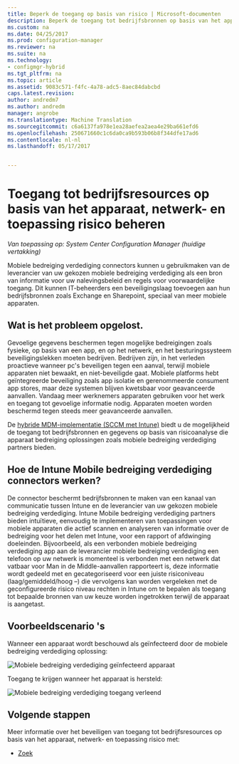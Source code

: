 ```yaml
---
title: Beperk de toegang op basis van risico | Microsoft-documenten
description: Beperk de toegang tot bedrijfsbronnen op basis van het apparaat, netwerk en toepassing risico.
ms.custom: na
ms.date: 04/25/2017
ms.prod: configuration-manager
ms.reviewer: na
ms.suite: na
ms.technology:
- configmgr-hybrid
ms.tgt_pltfrm: na
ms.topic: article
ms.assetid: 9083c571-f4fc-4a78-adc5-8aec84dabcbd
caps.latest.revision: 
author: andredm7
ms.author: andredm
manager: angrobe
ms.translationtype: Machine Translation
ms.sourcegitcommit: c6a6137fa978e1ea28aefea2aea4e29ba661efd6
ms.openlocfilehash: 250671660c1c6da0ca9b593b06b8f344dfe17ad6
ms.contentlocale: nl-nl
ms.lasthandoff: 05/17/2017


---
```


# <a name="manage-access-to-company-resource-based-on-device-network-and-application-risk"></a>Toegang tot bedrijfsresources op basis van het apparaat, netwerk- en toepassing risico beheren

*Van toepassing op: System Center Configuration Manager (huidige vertakking)*

Mobiele bedreiging verdediging connectors kunnen u gebruikmaken van de leverancier van uw gekozen mobiele bedreiging verdediging als een bron van informatie voor uw nalevingsbeleid en regels voor voorwaardelijke toegang. Dit kunnen IT-beheerders een beveiligingslaag toevoegen aan hun bedrijfsbronnen zoals Exchange en Sharepoint, speciaal van meer mobiele apparaten.

## <a name="what-problem-does-this-solve"></a>Wat is het probleem opgelost.

Gevoelige gegevens beschermen tegen mogelijke bedreigingen zoals fysieke, op basis van een app, en op het netwerk, en het besturingssysteem beveiligingslekken moeten bedrijven.
Bedrijven zijn, in het verleden proactieve wanneer pc's beveiligen tegen een aanval, terwijl mobiele apparaten niet bewaakt, en niet-beveiligde gaat. Mobiele platforms hebt geïntegreerde beveiliging zoals app isolatie en gerenommeerde consument app stores, maar deze systemen blijven kwetsbaar voor geavanceerde aanvallen. Vandaag meer werknemers apparaten gebruiken voor het werk en toegang tot gevoelige informatie nodig. Apparaten moeten worden beschermd tegen steeds meer geavanceerde aanvallen.

De [hybride MDM-implementatie (SCCM met Intune)](https://docs.microsoft.com/sccm/mdm/understand/choose-between-standalone-intune-and-hybrid-mobile-device-management) biedt u de mogelijkheid de toegang tot bedrijfsbronnen en gegevens op basis van risicoanalyse die apparaat bedreiging oplossingen zoals mobiele bedreiging verdediging partners bieden.

## <a name="how-the-intune-mobile-threat-defense-connectors-work"></a>Hoe de Intune Mobile bedreiging verdediging connectors werken?

De connector beschermt bedrijfsbronnen te maken van een kanaal van communicatie tussen Intune en de leverancier van uw gekozen mobiele bedreiging verdediging. Intune Mobile bedreiging verdediging partners bieden intuïtieve, eenvoudig te implementeren van toepassingen voor mobiele apparaten die actief scannen en analyseren van informatie over de bedreiging voor het delen met Intune, voor een rapport of afdwinging doeleinden. Bijvoorbeeld, als een verbonden mobiele bedreiging verdediging app aan de leverancier mobiele bedreiging verdediging een telefoon op uw netwerk is momenteel is verbonden met een netwerk dat vatbaar voor Man in de Middle-aanvallen rapporteert is, deze informatie wordt gedeeld met en gecategoriseerd voor een juiste risiconiveau (laag/gemiddeld/hoog –) die vervolgens kan worden vergeleken met de geconfigureerde risico niveau rechten in Intune om te bepalen als toegang tot bepaalde bronnen van uw keuze worden ingetrokken terwijl de apparaat is aangetast.

## <a name="sample-scenarios"></a>Voorbeeldscenario 's

Wanneer een apparaat wordt beschouwd als geïnfecteerd door de mobiele bedreiging verdediging oplossing:

![Mobiele bedreiging verdediging geïnfecteerd apparaat](../media/mtp/MTD-image-1.png)

Toegang te krijgen wanneer het apparaat is hersteld:

![Mobiele bedreiging verdediging toegang verleend](../media/mtp/MTD-image-2.png)

## <a name="next-steps"></a>Volgende stappen

Meer informatie over het beveiligen van toegang tot bedrijfsresources op basis van het apparaat, netwerk- en toepassing risico met:

- [Zoek](https://docs.microsoft.com/intune/deploy-use/lookout-mobile-threat-defense-connector)
